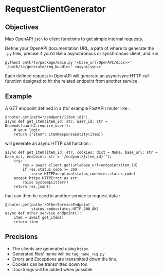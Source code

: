 # RequestClientGenerator

## Objectives
Map OpenAPI `json` to client functions to get simple internal requests.

Define your OpenAPI documentation URL, a path of where to generate the `.py` files, precise if you'd like a asynchronous or synchronous client, and run 

`python3 path/to/package/main.py '<base_url/OpenAPI/docs>>' '/path/to/generate/req_bundles' <async|sync>
`

Each defined request in OpenAPI will generate an async/sync HTTP call function designed to hit the related endpoint from another service. 

## Example 
A GET endpoint defined in a (for example FastAPI) router like :
```
@router.get(path="/endpont/{item_id}")
async def get_item(item_id: str, user_id: str = Depends(oauth2.require_user)):
    # your logic
    return {"item": itemResponseEntity(item)}
```
will generate an async HTTP call function : 
```
async def get_item(item_id: str, cookies: dict = None, base_url: str = base_url, endpoint: str = '/endpont/{item_id}`'):
	try: 
		res = await client.get(url=base_url+endpoint+item_id) 
        if res.status_code >= 300:
            raise HTTPException(status_code=res.status_code)
	except httpx.HTTPError as err: 
		raise SystemExit(err)
	return res.json()
```
that can then be used in another service to request data :
```
@router.get(path='/OtherServiceEndpoint',
            status_code=status.HTTP_200_OK)
async def other_service_endpoint():
    item = await get_item()
    return item
```

## Precisions
- The clients are generated using `httpx`.
- Generated files' name will be `tag_name_req.py`  
- Errors and Exceptions are transmitted down the line.
- Cookies can be transmitted down too
- Docstrings will be added when possible